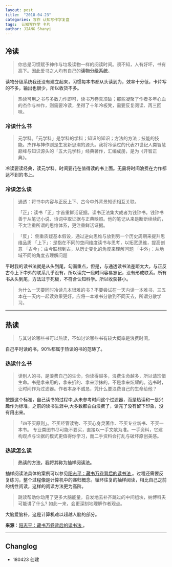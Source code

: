 ```yaml
---
layout: post
title:  "2018-04-23"
categories: 写作 认知写作学复盘 
tags:  认知写作学 卡片
author: JIANG Shanyi
---
```


## 冷读

> 你总是习惯赋予神作与垃圾读物一样的阅读时间。须不知，人有好坏，书有高下。因此爱书之人均有自己的**读物分级系统**。

读物分级系统我还没有建立起来，习惯每本书都从头读到为，效率十分低，卡片写的不多，输出也很少，所以收货不多。

> 热读可用之书与多数力作即可，读书万卷真须破；那些凝聚了作者多年心血的杰作与神作，则需要冷读，坐得了十年冷板凳，需要反复阅读、再三回味。

### 冷读什么书
> 元学科。「元学科」是学科的学科；知识的知识；方法的方法；技能的技能。杰作与神作则是生发新思潮的源头。我将冷读过的代表21世纪人类智慧巅峰与知识源头的「五大元学科」经典著作，汇编成册，是为《开智正典》。

冷读要读经典，读元学科。时间要花在值得读的书上面。无需将时间浪费在力作都达不到的书上。

### 冷读怎么读
> 通透：将书中内容与正反上下、古今中外背景知识相互关联。
> 
> 「正」：读书「正」字首重鲜活证据。读书正法集大成者为钱钟书。钱钟书善于从笔记小说、诗词中取证据与正典映照。他的笔记从来是断断续续的，不太注重所谓的思维体系，更注重鲜活证据。

> 「反」： 侧重质疑基本假设，通过逆向思维与放到另一个历史周期来提升思维品质
> 「上下」：是指在不同的空间维度读书与思考，以拓宽思维，提高创意
> 「古今」：由今联想到古，从历史变化的角度来理解问题
> 「中外」：从地域不同的角度去理解问题

平时我的读书法就是从头到尾，勾画重点，但是，与通透读书法差距太大，与正反古今上下中外的联系几乎没有，所以读完一段时间容易忘记，没有形成联系。所有书从头到尾，方法过于死板，不符合认知科学。所以收获甚小。

> 为什么一天要同时冷读几本很难的书？不要尝试在一天内读一本难书，三五本在一天内一起读效果更好。应将一本难书分散到不同天去，所谓分散学习。

---
## 热读
> 与其讨论哪些书可以热读，不如讨论哪些书有较大概率是浪费时间。

自己平时读的书，90%都属于热读的书的范畴了。

### 热读什么书

> 读别人的书，是浪费自己的生命，你读得越多，浪费生命越多，所以请珍惜生命。书是拿来用的，拿来折的、拿来涂抹的，不是拿来炫耀的。选书时，让时间作为过滤器。作者本身不诚恳，凭什么要浪费自己的生命给他？

按照这个标准，自己读书的过程中,从未参考时间这个过滤器，而是热读和一是兴趣作为标准，之前的读书生涯中,大多数都白白浪费了，读完了没有留下印象，没有用出来。

> 「四不买原则」。不买经管读物、不买心身灵著作、不买专业新书、不买一本书。
>  专业类图书尽可能不要买，直接以一手文献为准。一手资料，它建构观点与论据的模式更值得你学习，而二手资料会打乱与破坏原创美感。

### 热读怎么读
> **热读的方法，我将其称为抽样阅读法。**

抽样阅读法具体的案例可以参见[阳志平：藏书万卷背后的读书法
](https://mp.weixin.qq.com/s?__biz=MzA4ODM4ODQ3MQ==&mid=2651936634&idx=1&sn=d2c7082048bccd6b5a316b85b643d5a3&chksm=8bcf1162bcb8987401e9761b701d147c8dd061ebef67e5e2052b6346e6eca19f6835dab1735e&scene=0&key=c0c0c1aaac544154832815210cf179ac32088992b70012905f650b8f4084c7e74aa26725eb5856dcc1f9f5f4cf185e99ca1145cd2417566111147193a3538402f6c19110c2963f5b82670f96ee3bdc32&ascene=0&uin=MTY0OTk3NzM4MA%3D%3D&devicetype=iMac+MacBookPro7%2C1+OSX+OSX+10.10.4+build(14E46)&version=11020201&lang=en&pass_ticket=tse5bzYyZqA5%2FQcG32qXa515j%2F1VMisB3U2qVP1HeTHhJ1TKwGjbOSCq%2Fy5O1RJY)。过程还需要反复练习，整个过程像是计算机中的递归概念。循环往复的抽样阅读，相比自己之前的线性阅读，这样的阅读方法更为高阶。

> 跳读帮助你动用了更多大脑能量，自发地去补齐跳过的中间组块，纳博科夫可能讲了什么? 如此一来，会更深刻地理解作者观点。

大脑爱脑补，这是计算机难以超越人脑的部分。


**来源**：[阳志平：藏书万卷背后的读书法
](https://mp.weixin.qq.com/s?__biz=MzA4ODM4ODQ3MQ==&mid=2651936634&idx=1&sn=d2c7082048bccd6b5a316b85b643d5a3&chksm=8bcf1162bcb8987401e9761b701d147c8dd061ebef67e5e2052b6346e6eca19f6835dab1735e&scene=0&key=c0c0c1aaac544154832815210cf179ac32088992b70012905f650b8f4084c7e74aa26725eb5856dcc1f9f5f4cf185e99ca1145cd2417566111147193a3538402f6c19110c2963f5b82670f96ee3bdc32&ascene=0&uin=MTY0OTk3NzM4MA%3D%3D&devicetype=iMac+MacBookPro7%2C1+OSX+OSX+10.10.4+build(14E46)&version=11020201&lang=en&pass_ticket=tse5bzYyZqA5%2FQcG32qXa515j%2F1VMisB3U2qVP1HeTHhJ1TKwGjbOSCq%2Fy5O1RJY)。

---
## Changlog
- 180423   创建
















